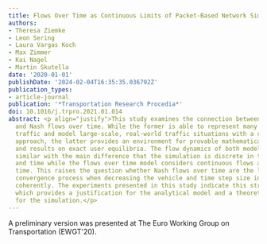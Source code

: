 ```yaml
---
title: Flows Over Time as Continuous Limits of Packet-Based Network Simulations
authors:
- Theresa Ziemke
- Leon Sering
- Laura Vargas Koch
- Max Zimmer
- Kai Nagel
- Martin Skutella
date: '2020-01-01'
publishDate: '2024-02-04T16:35:35.036792Z'
publication_types:
- article-journal
publication: '*Transportation Research Procedia*'
doi: 10.1016/j.trpro.2021.01.014
abstract: <p align="justify">This study examines the connection between an agent-based transport simulation
  and Nash flows over time. While the former is able to represent many details of
  traffic and model large-scale, real-world traffic situations with a co-evolutionary
  approach, the latter provides an environment for provable mathematical statements
  and results on exact user equilibria. The flow dynamics of both models are very
  similar with the main difference that the simulation is discrete in terms of vehicles
  and time while the flows over time model considers continuous flows and continuous
  time. This raises the question whether Nash flows over time are the limit of the
  convergence process when decreasing the vehicle and time step size in the simulation
  coherently. The experiments presented in this study indicate this strong connection
  which provides a justification for the analytical model and a theoretical foundation
  for the simulation.</p>
---
```

 A preliminary version was presented at The Euro Working Group on Transportation (EWGT'20).
